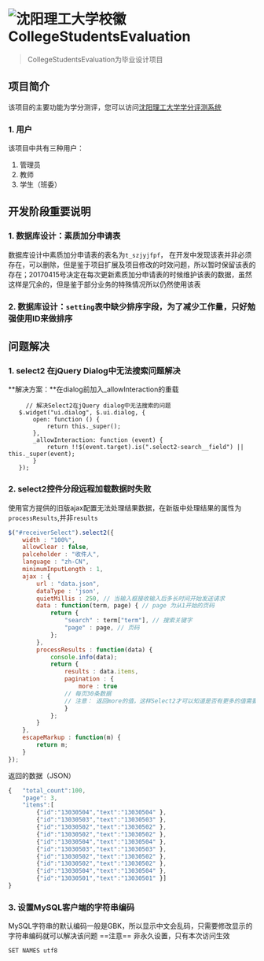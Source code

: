 # ![沈阳理工大学校徽](http://www.sylu.edu.cn/image/xbs.jpg) CollegeStudentsEvaluation
> CollegeStudentsEvaluation为毕业设计项目

## 项目简介
该项目的主要功能为学分测评，您可以访问[沈阳理工大学学分评测系统](http://www.xuemengzihe.cn)

### 1. 用户
该项目中共有三种用户：
  1. 管理员
  2. 教师
  3. 学生（班委）

## 开发阶段重要说明
### 1. 数据库设计：素质加分申请表
数据库设计中素质加分申请表的表名为`t_szjyjfpf`， 在开发中发现该表并非必须存在，可以删除，但是鉴于项目扩展及项目修改的时效问题，所以暂时保留该表的存在；20170415号决定在每次更新素质加分申请表的时候维护该表的数据，虽然这样是冗余的，但是鉴于部分业务的特殊情况所以仍然使用该表

### 2. 数据库设计：`setting`表中缺少排序字段，为了减少工作量，只好勉强使用ID来做排序

## 问题解决
### 1. select2 在jQuery Dialog中无法搜索问题解决
 **解决方案：**在dialog前加入_allowInteraction的重载
 ```
	  // 解决Select2在jQuery dialog中无法搜索的问题
	$.widget("ui.dialog", $.ui.dialog, {
	    open: function () {
	        return this._super();
	    },
	    _allowInteraction: function (event) {
	        return !!$(event.target).is(".select2-search__field") || this._super(event);
	    }
	});
 ```
### 2. select2控件分段远程加载数据时失败
使用官方提供的旧版ajax配置无法处理结果数据，在新版中处理结果的属性为`processResults`,并非`results`
```javascript
$("#receiverSelect").select2({
	width : "100%",
	allowClear : false,
	palceholder : "收件人",
	language : "zh-CN",
	minimumInputLength : 1,
	ajax : {
		url : "data.json",
		dataType : 'json',
		quietMillis : 250, // 当输入框接收输入后多长时间开始发送请求
		data : function(term, page) { // page 为从1开始的页码
			return {
				"search" : term["term"], // 搜索关键字
				"page" : page, // 页码
			};
		},
		processResults : function(data) {
			console.info(data);
			return {
				results : data.items,
				pagination : {
					more : true
				// 每页30条数据
				// 注意： 返回more的值，这样Select2才可以知道是否有更多的值需要加载
				}
			};
		}
	},
	escapeMarkup : function(m) {
		return m;
	}
});
```
返回的数据（JSON）
```javascript
{   "total_count":100,
	"page": 3,
	"items":[
		{"id":"13030504","text":"13030504" },
		{"id":"13030503","text":"13030503" },
		{"id":"13030502","text":"13030502" },
		{"id":"13030502","text":"13030502" },
		{"id":"13030504","text":"13030504" },
		{"id":"13030503","text":"13030503" },
		{"id":"13030502","text":"13030502" },
		{"id":"13030502","text":"13030502" },
		{"id":"13030504","text":"13030504" },
		{"id":"13030501","text":"13030501" }]
}
```
### 3. 设置MySQL客户端的字符串编码
MySQL字符串的默认编码一般是GBK，所以显示中文会乱码，只需要修改显示的字符串编码就可以解决该问题
==注意== 非永久设置，只有本次访问生效
```
SET NAMES utf8
```
